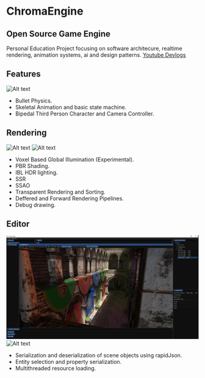 # ChromaEngine
## Open Source Game Engine
Personal Education Project focusing on software architecure, realtime rendering, animation systems, ai and design patterns. 
[Youtube Devlogs](https://www.youtube.com/watch?v=YeyiEYRT1Ac)

## Features
![Alt text](https://github.com/ChrisTwaitees/ChromaEngine/blob/ChromaEditor/Chroma/Chroma/resources/lookdev/character_controller_physics_smaller_still.gif)
  * Bullet Physics.
  * Skeletal Animation and basic state machine. 
  * Bipedal Third Person Character and Camera Controller.
  
## Rendering
![Alt text](https://static.wixstatic.com/media/755aac_316019612db440d9a17f566fe23a1654~mv2.gif)
![Alt text](https://github.com/ChrisTwaitees/ChromaEngine/blob/ChromaEditor/Chroma/Chroma/resources/lookdev/voxel_gi_gif_larger.gif)

  * Voxel Based Global Illumination (Experimental).
  * PBR Shading.
  * IBL HDR lighting.
  * SSR
  * SSAO
  * Transparent Rendering and Sorting.
  * Deffered and Forward Rendering Pipelines.
  * Debug drawing.
  
## Editor
![](Chroma/Chroma/resources/textures/editor/Editor_00.PNG)
![Alt text](https://github.com/ChrisTwaitees/ChromaEngine/blob/ChromaEditor/Chroma/Chroma/resources/lookdev/voxel_gi_gif_blend.gif)
  * Serialization and deserialization of scene objects using rapidJson. 
  * Entity selection and property serialization. 
  * Multithreaded resource loading. 



